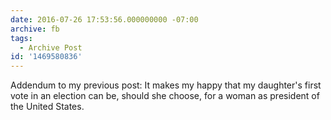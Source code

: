 ```yaml
---
date: 2016-07-26 17:53:56.000000000 -07:00
archive: fb
tags: 
  - Archive Post
id: '1469580836'
---
```


Addendum to my previous post: It makes my happy that my daughter's first vote in an election can be, should she choose, for a woman as president of the United States.
